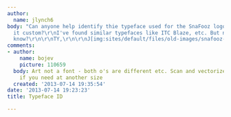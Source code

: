 ```yaml
---
author:
  name: jlynch6
body: "Can anyone help identify thie typeface used for the SnaFooz logo?\r\n\r\nIs
  it custom?\r\nI've found similar typefaces like ITC Blaze, etc. But no exact matches.\r\n\r\nAnyone
  know?\r\n\r\nTY,\r\n\r\nJ[img:sites/default/files/old-images/snafooz-74310427_4590.jpg]"
comments:
- author:
    name: bojev
    picture: 110659
  body: Art not a font - both o's are different etc. Scan and vectorize in Illustrator
    if you need at another size
  created: '2013-07-14 19:35:54'
date: '2013-07-14 19:23:23'
title: Typeface ID

---
```


